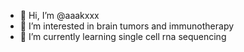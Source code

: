 - 👋 Hi, I’m @aaakxxx
- 👀 I’m interested in brain tumors and immunotherapy
- 🌱 I’m currently learning single cell rna sequencing 

<!---
aaakxxx/aaakxxx is a ✨ special ✨ repository because its `README.md` (this file) appears on your GitHub profile.
You can click the Preview link to take a look at your changes.
--->
